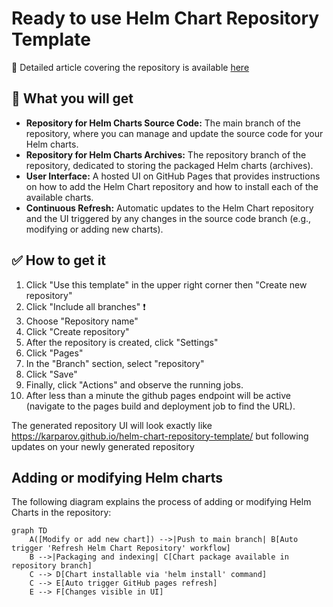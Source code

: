# Ready to use Helm Chart Repository Template
:green_book: Detailed article covering the repository is available [here](https://medium.com/@karparov/helm-chart-repository-in-github-a-few-clicks-are-all-you-need-9183f7df2bde)

## :gem: What you will get
- **Repository for Helm Charts Source Code:** The main branch of the repository, where you can manage and update the source code for your Helm charts.
- **Repository for Helm Charts Archives:** The repository branch of the repository, dedicated to storing the packaged Helm charts (archives).
- **User Interface:** A hosted UI on GitHub Pages that provides instructions on how to add the Helm Chart repository and how to install each of the available charts.
- **Continuous Refresh:** Automatic updates to the Helm Chart repository and the UI triggered by any changes in the source code branch (e.g., modifying or adding new charts).

## :white_check_mark: How to get it 
1. Click "Use this template" in the upper right corner then "Create new repository"
2. Click "Include all branches" :exclamation:
3. Choose "Repository name"
4. Click "Create repository"
5. After the repository is created, click "Settings"
6. Click "Pages"
7. In the "Branch" section, select "repository"
8. Click "Save"
9. Finally, click "Actions" and observe the running jobs.
10. After less than a minute the github pages endpoint will be active (navigate to the pages build and deployment job to find the URL).

The generated repository UI will look exactly like https://karparov.github.io/helm-chart-repository-template/ but following updates on your newly generated repository

## Adding or modifying Helm charts

The following diagram explains the process of adding or modifying Helm Charts in the repository:

```mermaid
graph TD
    A([Modify or add new chart]) -->|Push to main branch| B[Auto trigger 'Refresh Helm Chart Repository' workflow]
    B -->|Packaging and indexing| C[Chart package available in repository branch]
    C --> D[Chart installable via 'helm install' command]
    C --> E[Auto trigger GitHub pages refresh]
    E --> F[Changes visible in UI]
```
